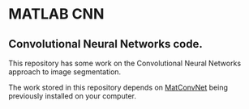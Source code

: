 # MATLAB CNN
## Convolutional Neural Networks code. 
This repository has some work on the Convolutional Neural Networks approach to image segmentation.

The work stored in this repository depends on [MatConvNet](https://github.com/vlfeat/matconvnet) being previously installed on your computer. 
